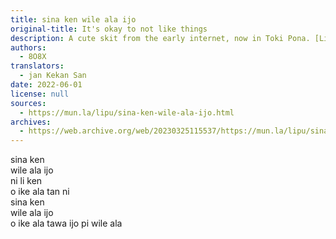 ```yaml
---
title: sina ken wile ala ijo
original-title: It's okay to not like things
description: A cute skit from the early internet, now in Toki Pona. [Listen here](https://youtu.be/iKry3P51SVI)!
authors:
  - 8O8X
translators:
  - jan Kekan San
date: 2022-06-01
license: null
sources:
  - https://mun.la/lipu/sina-ken-wile-ala-ijo.html
archives:
  - https://web.archive.org/web/20230325115537/https://mun.la/lipu/sina-ken-wile-ala-ijo.html
---
```


sina ken  
wile ala ijo  
ni li ken  
o ike ala tan ni  
sina ken  
wile ala ijo  
o ike ala tawa ijo pi wile ala
